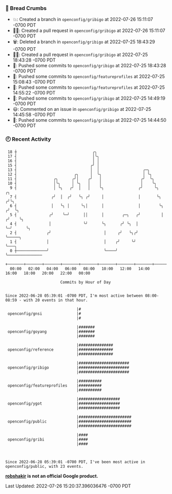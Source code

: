 ### 🍞 Bread Crumbs

 * 💥: Created a branch in `openconfig/gribigo` at 2022-07-26 15:11:07 -0700 PDT
 * ✍🏼: Created a pull request in `openconfig/gribigo` at 2022-07-26 15:11:07 -0700 PDT
 * 🗑: Deleted a branch in `openconfig/gribigo` at 2022-07-25 18:43:29 -0700 PDT
 * ✍🏼: Created a pull request in `openconfig/gribigo` at 2022-07-25 18:43:28 -0700 PDT
 * 🚢: Pushed some commits to `openconfig/gribigo` at 2022-07-25 18:43:28 -0700 PDT
 * 🚢: Pushed some commits to `openconfig/featureprofiles` at 2022-07-25 15:08:43 -0700 PDT
 * 🚢: Pushed some commits to `openconfig/featureprofiles` at 2022-07-25 14:55:22 -0700 PDT
 * 🚢: Pushed some commits to `openconfig/gribigo` at 2022-07-25 14:49:19 -0700 PDT
 * 😃: Commented on an issue in `openconfig/gribigo` at 2022-07-25 14:45:58 -0700 PDT
 * 🚢: Pushed some commits to `openconfig/gribigo` at 2022-07-25 14:44:50 -0700 PDT

### 🕘 Recent Activity
```
 18 ┼                                 ╭╮
 17 ┤                                 │╰╮
 16 ┤                                 │ │
 15 ┤                                ╭╯ │
 13 ┤                                │  │                   ╭─╮
 12 ┤                         ╭╮     │  ╰╮                  │ ╰╮
 11 ┤                ╭╮      ╭╯│    ╭╯   │                 ╭╯  ╰╮
 10 ┤                │╰╮     │ ╰╮   │    │                 │    ╰╮
  9 ┤                │ ╰╮   ╭╯  │   │    ╰╮               ╭╯     ╰╮      ╭╮
  7 ┤               ╭╯  │  ╭╯   ╰╮ ╭╯     │               │       ╰╮    ╭╯╰╮
  6 ┤               │   ╰╮ │     ╰╮│      │               │        ╰╮  ╭╯  ╰╮
  5 ┤              ╭╯    ╰─╯      ││      │        ╭─╮   ╭╯         │ ╭╯    ╰╮
  4 ┤              │              ╰╯      ╰╮      ╭╯ ╰╮  │          ╰─╯      ╰╮
  2 ┤             ╭╯                       │     ╭╯   ╰╮╭╯                    ╰─────╮
  1 ┤             │                        │    ╭╯     ╰╯                           ╰───╮
  0 ┼─────────────╯                        ╰────╯                                       ╰───────────────
    +───────+───────+───────+───────+───────+───────+───────+───────+───────+───────+───────+───────+────
  00:00   02:00   04:00   06:00   08:00   10:00   12:00   14:00   16:00   18:00   20:00   22:00   00:00   

						Commits by Hour of Day


Since 2022-06-28 05:39:01 -0700 PDT, I'm most active between 08:00-08:59 - with 20 events in that hour.

```



```
                               |#
 openconfig/gnsi               |#
                               |#

                               |#######
 openconfig/goyang             |#######
                               |#######

                               |###############
 openconfig/reference          |###############
                               |###############

                               |######################
 openconfig/gribigo            |######################
                               |######################

                               |##########
 openconfig/featureprofiles    |##########
                               |##########

                               |##################
 openconfig/ygot               |##################
                               |##################

                               |#######################
 openconfig/public             |#######################
                               |#######################

                               |####
 openconfig/gribi              |####
                               |####



Since 2022-06-28 05:39:01 -0700 PDT, I've been most active in openconfig/public, with 23 events.

```
**[robshakir](mailto:robjs@google.com) is not an official Google product.**  


Last Updated: 2022-07-26 15:20:37.396036476 -0700 PDT
